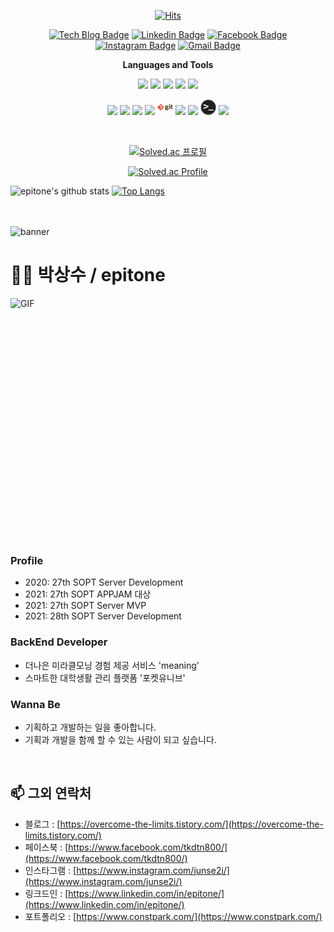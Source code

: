  


<div align=center>


[![Hits](https://hits.seeyoufarm.com/api/count/incr/badge.svg?url=https%3A%2F%2Fgithub.com%2Fepitoneproject)](https://hits.seeyoufarm.com)

</div>




<div align=center>
  
[![Tech Blog Badge](http://img.shields.io/badge/-Tech%20blog-black?style=flat-square&logo=github&link=https://epitoneproject.github.io/)](https://overcome-the-limits.tistory.com/) 
[![Linkedin Badge](https://img.shields.io/badge/-LinkedIn-blue?style=flat-square&logo=Linkedin&logoColor=white&link=https://https://www.linkedin.com/in/epitone/)](https://www.linkedin.com/in/epitone/) 
[![Facebook Badge](https://img.shields.io/badge/-Facebook-1877f2?style=flat-square&logo=facebook&logoColor=white&link=https://www.facebook.com/tkdtn800/)](https://www.facebook.com/tkdtn800/) 
[![Instagram Badge](https://img.shields.io/badge/Instagram-ff69b4?style=flat-square&logo=instagram&logoColor=white&link=https://www.instagram.com/junse2i/)](https://www.instagram.com/junse2i/)
[![Gmail Badge](https://img.shields.io/badge/-Gmail-d14836?style=flat-square&logo=Gmail&logoColor=white&link=mailto:epitoneplus@gmail.com)](mailto:epitoneplus@gmail.com)
</div>


<div align=center>
  
**Languages and Tools**  

</div>


<div align=center>
  
<code><img height="25" src="https://user-images.githubusercontent.com/47877911/88288770-3421aa80-cd2f-11ea-9972-ab7e1ac2b89d.png"></code>
<code><img height="25" src="https://user-images.githubusercontent.com/47877911/88288764-31bf5080-cd2f-11ea-9291-24a90a43acc9.png"></code>
<code><img height="25" src="https://user-images.githubusercontent.com/47877911/88287732-af825c80-cd2d-11ea-9a56-bf85549e3fc4.png"></code>
<code><img height="25" src="https://img.icons8.com/color/240/000000/typescript.png"></code>
<code><img height="25" src="https://img.icons8.com/color/240/000000/nodejs.png"></code>

<code><img height="25" src="https://user-images.githubusercontent.com/47877911/88288767-33891400-cd2f-11ea-81cd-b6a089ab4a24.png"></code>
<code><img height="25" src="https://user-images.githubusercontent.com/47877911/88288313-8e6e3b80-cd2e-11ea-89d2-743fd19db946.png"></code>
<code><img height="25" src="https://user-images.githubusercontent.com/47877911/88288989-84990800-cd2f-11ea-8534-fb289c80dd4e.png"></code>
<code><img height="25" src="https://user-images.githubusercontent.com/47877911/88288497-d42b0400-cd2e-11ea-819f-e2fa50f5e60b.png"></code>
<code><img height="25" src="https://raw.githubusercontent.com/github/explore/80688e429a7d4ef2fca1e82350fe8e3517d3494d/topics/git/git.png"></code>
<code><img height="25" src="https://img.icons8.com/color/240/000000/mac-logo.png"></code>
<code><img height="25" src="https://img.icons8.com/color/240/000000/ubuntu.png"></code>
<code><img height="25" src="https://raw.githubusercontent.com/github/explore/80688e429a7d4ef2fca1e82350fe8e3517d3494d/topics/terminal/terminal.png"></code>
<code><img height="25" src="https://img.icons8.com/color/240/000000/amazon-web-services.png"></code>


</div>


</br>

<div align=center>
  
[![Solved.ac
프로필](http://mazassumnida.wtf/api/mini/generate_badge?boj=tkdtn800)](https://solved.ac/tkdtn800)

  
[![Solved.ac Profile](http://mazassumnida.wtf/api/v2/generate_badge?boj=tkdtn800)](https://solved.ac/tkdtn800/)
  

</div>

<div>
  
![epitone's github stats](https://github-readme-stats.vercel.app/api?username=epitoneproject&show_icons=true&hide_border=true)
[![Top Langs](https://github-readme-stats.vercel.app/api/top-langs/?username=epitoneproject&layout=compact)](https://github.com/anuraghazra/github-readme-stats)
  
</div>
  
</br>
</br>


<img width="1400" alt="banner" src="https://user-images.githubusercontent.com/59385491/132081784-384833a6-a7ef-4bbf-95d0-8127552de3db.png">



</br>

# 🧑‍💻 박상수 / epitone  

<img align="right" alt="GIF" src="https://github.com/abhisheknaiidu/abhisheknaiidu/blob/master/code.gif?raw=true" width="510" height="410" />

<p>

### Profile
- 2020: 27th SOPT Server Development
- 2021: 27th SOPT APPJAM 대상
- 2021: 27th SOPT Server MVP
- 2021: 28th SOPT Server Development


### BackEnd Developer

- 더나은 미라클모닝 경험 제공 서비스 'meaning'
- 스마트한 대학생활 관리 플랫폼 '포켓유니브'


### Wanna Be

- 기획하고 개발하는 일을 좋아합니다. 
- 기획과 개발을 함께 할 수 있는 사람이 되고 싶습니다. 

</br>

## 📫 그외 연락처 
- 블로그 : [https://overcome-the-limits.tistory.com/](https://overcome-the-limits.tistory.com/)
- 페이스북 : [https://www.facebook.com/tkdtn800/](https://www.facebook.com/tkdtn800/)
- 인스타그램 : [https://www.instagram.com/junse2i/](https://www.instagram.com/junse2i/)
- 링크드인 : [https://www.linkedin.com/in/epitone/](https://www.linkedin.com/in/epitone/)
- 포트폴리오 : [https://www.constpark.com/](https://www.constpark.com/)

<!--
**epitoneproject/epitoneproject** is a ✨ _special_ ✨ repository because its `README.md` (this file) appears on your GitHub profile.

Here are some ideas to get you started:

- 🔭 I’m currently working on ...
- 🌱 I’m currently learning ...
- 👯 I’m looking to collaborate on ...
- 🤔 I’m looking for help with ...
- 💬 Ask me about ...
- 📫 How to reach me: ...
- 😄 Pronouns: ...
- ⚡ Fun fact: ...

<code><img height="25" src="https://user-images.githubusercontent.com/47877911/88288382-aa71dd00-cd2e-11ea-8fc2-a1f7ae93de63.png"></code>
-->
